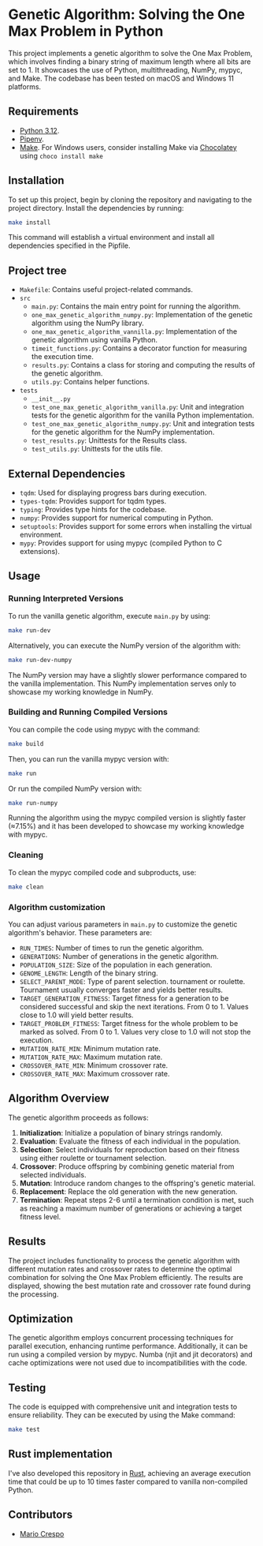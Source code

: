 
# Genetic Algorithm: Solving the One Max Problem in Python

This project implements a genetic algorithm to solve the One Max Problem, which involves finding a binary string of maximum length where all bits are set to 1. It showcases the use of Python, multithreading, NumPy, mypyc, and Make. The codebase has been tested on macOS and Windows 11 platforms.

## Requirements

- [Python 3.12](https://www.python.org/downloads/release/python-3127/).
- [Pipenv](https://pipenv.pypa.io/).
- [Make](https://www.gnu.org/software/make/). For Windows users, consider installing Make via [Chocolatey](https://chocolatey.org/install) using  ` choco install make `

## Installation

To set up this project, begin by cloning the repository and navigating to the project directory. Install the dependencies by running:

```bash
make install
```

This command will establish a virtual environment and install all dependencies specified in the Pipfile.

## Project tree

- `Makefile`: Contains useful project-related commands.
- `src`
  - `main.py`: Contains the main entry point for running the algorithm.
  - `one_max_genetic_algorithm_numpy.py`: Implementation of the genetic algorithm using the NumPy library.
  - `one_max_genetic_algorithm_vannilla.py`: Implementation of the genetic algorithm using vanilla Python.
  - `timeit_functions.py`: Contains a decorator function for measuring the execution time.
  - `results.py`: Contains a class for storing and computing the results of the genetic algorithm.
  - `utils.py`: Contains helper functions.
- `tests`
  - `__init__.py`
  - `test_one_max_genetic_algorithm_vanilla.py`: Unit and integration tests for the genetic algorithm for the vanilla Python implementation.
  - `test_one_max_genetic_algorithm_numpy.py`: Unit and integration tests for the genetic algorithm for the NumPy implementation.
  - `test_results.py`: Unittests for the Results class.
  - `test_utils.py`: Unittests for the utils file.

## External Dependencies

- `tqdm`: Used for displaying progress bars during execution.
- `types-tqdm`: Provides support for tqdm types.
- `typing`: Provides type hints for the codebase.
- `numpy`: Provides support for numerical computing in Python.
- `setuptools`: Provides support for some errors when installing the virtual environment.
- `mypy`: Provides support for using mypyc (compiled Python to C extensions).

## Usage

### Running Interpreted Versions

To run the vanilla genetic algorithm, execute `main.py` by using:

```bash
make run-dev
```

Alternatively, you can execute the NumPy version of the algorithm with:

```bash
make run-dev-numpy
```

The NumPy version may have a slightly slower performance compared to the vanilla implementation. This NumPy implementation serves only to showcase my working knowledge in NumPy.

### Building and Running Compiled Versions

You can compile the code using mypyc with the command:

```bash
make build
```

Then, you can run the vanilla mypyc version with:

```bash
make run
```

Or run the compiled NumPy version with:

```bash
make run-numpy
```

Running the algorithm using the mypyc compiled version is slightly faster (≈7.15%) and it has been developed to showcase my working knowledge with mypyc.

### Cleaning

To clean the mypyc compiled code and subproducts, use:

```bash
make clean
```

### Algorithm customization

You can adjust various parameters in `main.py` to customize the genetic algorithm's behavior. These parameters are:

- `RUN_TIMES`: Number of times to run the genetic algorithm.
- `GENERATIONS`: Number of generations in the genetic algorithm.
- `POPULATION_SIZE`: Size of the population in each generation.
- `GENOME_LENGTH`: Length of the binary string.
- `SELECT_PARENT_MODE`: Type of parent selection. tournament or roulette. Tournament usually converges faster and yields better results.
- `TARGET_GENERATION_FITNESS`: Target fitness for a generation to be considered successful and skip the next iterations. From 0 to 1. Values close to 1.0 will yield better results.
- `TARGET_PROBLEM_FITNESS`: Target fitness for the whole problem to be marked as solved. From 0 to 1. Values very close to 1.0 will not stop the execution.
- `MUTATION_RATE_MIN`: Minimum mutation rate.
- `MUTATION_RATE_MAX`: Maximum mutation rate.
- `CROSSOVER_RATE_MIN`: Minimum crossover rate.
- `CROSSOVER_RATE_MAX`: Maximum crossover rate.

## Algorithm Overview

The genetic algorithm proceeds as follows:

1. **Initialization**: Initialize a population of binary strings randomly.
2. **Evaluation**: Evaluate the fitness of each individual in the population.
3. **Selection**: Select individuals for reproduction based on their fitness using either roulette or tournament selection.
4. **Crossover**: Produce offspring by combining genetic material from selected individuals.
5. **Mutation**: Introduce random changes to the offspring's genetic material.
6. **Replacement**: Replace the old generation with the new generation.
7. **Termination**: Repeat steps 2-6 until a termination condition is met, such as reaching a maximum number of generations or achieving a target fitness level.

## Results

The project includes functionality to process the genetic algorithm with different mutation rates and crossover rates to determine the optimal combination for solving the One Max Problem efficiently. The results are displayed, showing the best mutation rate and crossover rate found during the processing.

## Optimization

The genetic algorithm employs concurrent processing techniques for parallel execution, enhancing runtime performance. Additionally, it can be run using a compiled version by mypyc. Numba (njit and jit decorators) and cache optimizations were not used due to incompatibilities with the code.

## Testing

The code is equipped with comprehensive unit and integration tests to ensure reliability. They can be executed by using the Make command:

```bash
make test
```

## Rust implementation

I've also developed this repository in [Rust](https://github.com/mcrespoae/one-max-genetic-algorithm-rust), achieving an average execution time that could be up to 10 times faster compared to vanilla non-compiled Python.

## Contributors

- [Mario Crespo](https://github.com/mcrespoae)
